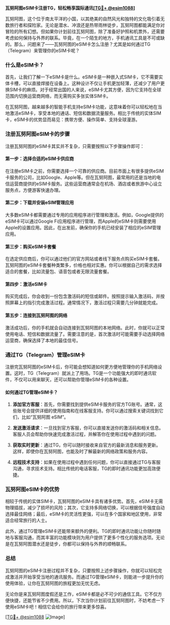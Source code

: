 **瓦努阿图eSIM卡注册TG，轻松畅享国际通讯[[TG💪+ @esim1088](https://t.me/s/esim1088)]**

瓦努阿图，这个位于南太平洋的小国，以其绝美的自然风光和独特的文化吸引着无数旅行者和探险家。无论是潜水、冲浪还是热带雨林徒步，瓦努阿图都能满足你对冒险的所有幻想。但如果你计划前往瓦努阿图，除了准备好护照和机票外，还需要考虑如何保持与外界的联系。毕竟，在一个陌生的地方，手机通讯工具是不可或缺的。那么，问题来了——瓦努阿图的eSIM卡怎么注册？尤其是如何通过TG（Telegram）来管理你的eSIM卡呢？

### 什么是eSIM卡？

首先，让我们了解一下eSIM卡是什么。eSIM卡是一种嵌入式SIM卡，它不需要实体卡槽，可以直接焊接在设备上。这种设计不仅让手机更加轻薄，还减少了用户更换SIM卡的麻烦。对于经常出国的人来说，eSIM卡尤其方便，因为它支持在全球范围内切换运营商网络，而无需购买多张实体SIM卡。

在瓦努阿图，越来越多的智能手机支持eSIM卡功能，这意味着你可以轻松地在当地激活eSIM卡，享受本地的通话、短信和数据流量服务。相比于传统的实体SIM卡，eSIM卡的优势显而易见：携带方便、操作简单、支持全球漫游。

### 注册瓦努阿图eSIM卡的步骤

注册瓦努阿图的eSIM卡其实并不复杂，只需要按照以下步骤操作即可：

#### 第一步：选择合适的eSIM卡供应商

在注册eSIM卡之前，你需要选择一个可靠的供应商。目前市面上有很多提供eSIM卡服务的公司，比如Google、Apple等。但在瓦努阿图，最常用的还是当地的电信运营商提供的eSIM卡服务。这些运营商通常会在机场、酒店或者旅游中心设立服务点，方便游客快速办理。

#### 第二步：下载并安装eSIM管理应用

大多数eSIM卡都需要通过专用的应用程序进行管理和激活。例如，Google提供的eSIM卡可以通过Google Fi应用程序进行管理，而Apple的eSIM卡则需要使用Apple的设置应用。因此，在出发前，确保你的手机已经安装了相应的eSIM管理应用。

#### 第三步：购买eSIM卡套餐

在选定供应商后，你可以通过他们的官方网站或者线下服务点购买eSIM卡套餐。瓦努阿图的eSIM卡套餐种类繁多，价格也相对实惠。你可以根据自己的需求选择适合的套餐，比如流量包、语音包或者无限流量套餐。

#### 第四步：激活eSIM卡

购买完成后，你会收到一份包含激活码的短信或邮件。按照提示输入激活码，并按照屏幕上的指引完成激活过程。通常情况下，激活过程只需要几分钟就能完成。

#### 第五步：连接到瓦努阿图的网络

激活成功后，你的手机就会自动连接到瓦努阿图的本地网络。此时，你就可以正常使用电话、短信和数据流量了。需要注意的是，首次激活时可能需要手动选择网络运营商，确保选择了本地的最佳信号。

### 通过TG（Telegram）管理eSIM卡

注册完瓦努阿图的eSIM卡后，你可能会想知道如何更方便地管理你的手机网络设置。这时，TG（Telegram）就派上了用场。TG是一个功能强大的即时通讯软件，不仅可以用来聊天，还可以帮助你管理eSIM卡的各种设置。

#### 如何通过TG管理eSIM卡？

1. **添加官方客服**：首先，你需要找到提供eSIM卡服务的官方TG账号。通常，这些账号会提供详细的使用指南和在线客服支持。你可以通过搜索关键词找到它们，比如“瓦努阿图 eSIM”。

2. **发送激活请求**：一旦找到官方客服，你可以直接发送你的激活码和相关信息。客服人员会帮助你快速完成激活过程，并解答你在使用过程中遇到的问题。

3. **获取实时更新**：通过TG，你可以随时接收来自官方的最新消息和服务更新。这样，即使你在瓦努阿图，也能及时了解最新的网络政策和服务内容。

4. **远程技术支持**：如果在使用过程中遇到任何问题，你可以直接通过TG与客服沟通，寻求技术支持。相比传统的电话客服，TG的即时通讯功能更加高效便捷。

### 瓦努阿图eSIM卡的优势

相较于传统的实体SIM卡，瓦努阿图的eSIM卡具有诸多优势。首先，eSIM卡无需物理插拔，减少了损坏的风险；其次，它支持多网络切换，可以根据信号强度自动选择最佳网络；最后，eSIM卡的灵活性更强，可以在多个国家和地区使用，非常适合经常旅行的人士。

此外，通过TG管理eSIM卡还能带来额外的便利。TG的即时通讯功能让你随时随地与客服沟通，而其丰富的功能模块则为用户提供了更多个性化的服务选项。无论是在瓦努阿图潜水还是徒步，你都可以保持与外界的顺畅联系。

### 总结

瓦努阿图的eSIM卡注册过程并不复杂，只要按照上述步骤操作，你就可以轻松完成激活并开始享受当地的通讯服务。而通过TG管理eSIM卡，则能进一步提升你的使用体验，让你在瓦努阿图的旅程更加无忧无虑。

无论你是来瓦努阿图度假还是工作，eSIM卡都是必不可少的通信工具。它不仅方便快捷，还能节省不少费用。所以，下次当你计划前往瓦努阿图时，不妨考虑一下使用eSIM卡吧！相信它会给你的旅行带来更多惊喜。

[[TG💪+ @esim1088](https://t.me/s/esim1088) ![Image](https://i.postimg.cc/4NQfJmqS/Snipaste-2025-05-13-00-14-12.png)]